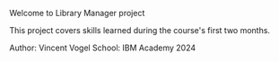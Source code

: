 Welcome to Library Manager project

This project covers skills learned during the course's first two months.

Author: Vincent Vogel
School: IBM Academy 2024